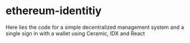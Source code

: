 # ethereum-identitiy
Here lies the code for a simple decentralized management system and a single sign in with a wallet using Ceramic, IDX and React

